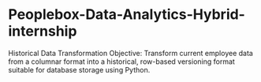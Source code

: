 # Peoplebox-Data-Analytics-Hybrid-internship
Historical Data Transformation Objective: Transform current employee data from a columnar format into a historical, row-based versioning format suitable for database storage using Python. 
